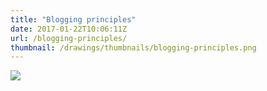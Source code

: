 ```yaml
---
title: "Blogging principles"
date: 2017-01-22T10:06:11Z
url: /blogging-principles/
thumbnail: /drawings/thumbnails/blogging-principles.png
---
```

<a href='/drawings/blogging-principles.svg'><img src='/drawings/blogging-principles.png'></a>
